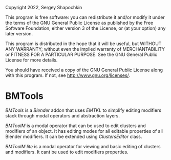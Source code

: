 Copyright 2022, Sergey Shapochkin

This program is free software: you can redistribute it and/or modify
it under the terms of the GNU General Public License as published by
the Free Software Foundation, either version 3 of the License, or
(at your option) any later version.

This program is distributed in the hope that it will be useful,
but WITHOUT ANY WARRANTY; without even the implied warranty of
MERCHANTABILITY or FITNESS FOR A PARTICULAR PURPOSE.  See the
GNU General Public License for more details.

You should have received a copy of the GNU General Public License
along with this program.  If not, see <http://www.gnu.org/licenses/>.

BMTools
=======

_BMTools_ is a _Blender_ addon that uses _EMTKL_ to simplify editing
modifiers stack through modal operators and abstraction layers.

_BMToolM_ is a modal operator that can be used to edit clusters
and modifiers of an object. It has editing modes for
all editable properties of all Blender modifiers.
It can be extended using _ClustersEditor_ class.

_BMToolM_ _lite_ is a modal operator for viewing and basic editing
of clusters and modifiers.
It cant be used to edit modifiers properties.
